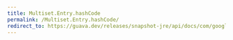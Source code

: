 ```yaml
---
title: Multiset.Entry.hashCode
permalink: /Multiset.Entry.hashCode/
redirect_to: https://guava.dev/releases/snapshot-jre/api/docs/com/google/common/collect/Multiset.Entry.html#hashCode--
---
```

